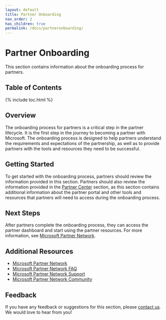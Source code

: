 ```yaml
---
layout: default
title: Partner Onboarding
nav_order: 2
has_children: true
permalink: /docs/partneronboarding/
---
```


# Partner Onboarding

This section contains information about the onboarding process for partners.

## Table of Contents

{% include toc.html %}

## Overview

The onboarding process for partners is a critical step in the partner lifecycle. It is the first step in the journey to becoming a partner with Microsoft. The onboarding process is designed to help partners understand the requirements and expectations of the partnership, as well as to provide partners with the tools and resources they need to be successful.

## Getting Started

To get started with the onboarding process, partners should review the information provided in this section. Partners should also review the information provided in the [Partner Center](/docs/partnercenter/) section, as this section contains additional information about the partner portal and other tools and resources that partners will need to access during the onboarding process.

## Next Steps

After partners complete the onboarding process, they can access the partner dashboard and start using the partner resources. For more information, see [Microsoft Partner Network](https://partner.microsoft.com/).

## Additional Resources

- [Microsoft Partner Network](https://partner.microsoft.com/)
- [Microsoft Partner Network FAQ](https://partner.microsoft.com/en-us/support)
- [Microsoft Partner Network Support](https://partner.microsoft.com/en-us/support)
- [Microsoft Partner Network Community](https://partner.microsoft.com/en-us/communities)

## Feedback

If you have any feedback or suggestions for this section, please [contact us](/contact/). We would love to hear from you!


